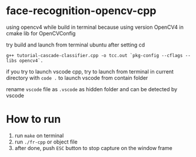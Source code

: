 # face-recognition-opencv-cpp

using opencv4 while build in terminal because using version OpenCV4 in cmake lib for OpenCVConfig

try build and launch from terminal ubuntu after setting cd

``g++ tutorial-cascade-classifier.cpp -o tcc.out `pkg-config --cflags --libs opencv4`.``

if you try to launch vscode cpp, try to launch from terminal in current directory with `code .` to launch vscode from contain folder

rename `vscode` file as `.vscode` as hidden folder and can be detected by vscode


# How to run

1. run `make` on terminal
2. run `./fr-cpp` or object file
3. after done, push `ESC` button to stop capture on the window frame




